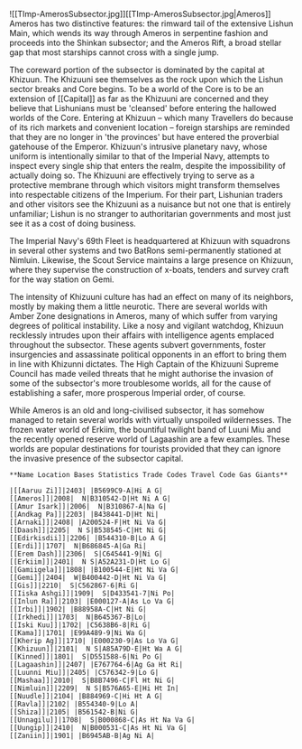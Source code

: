 ![[TImp-AmerosSubsector.jpg]][[TImp-AmerosSubsector.jpg|Ameros]]
Ameros has two distinctive features: the rimward tail of the extensive Lishun Main, which wends its way through Ameros in serpentine fashion and proceeds into the Shinkan subsector; and the Ameros Rift, a broad stellar gap that most starships cannot cross with a single jump.

The coreward portion of the subsector is dominated by the capital at Khizuun. The Khizuuni see themselves as the rock upon which the Lishun sector breaks and Core begins. To be a world of the Core is to be an extension of [[Capital]] as far as the Khizuuni are concerned and they believe that Lishunians must be 'cleansed' before entering the hallowed worlds of the Core. Entering at Khizuun – which many Travellers do because of its rich markets and convenient location – foreign starships are reminded that they are no longer in 'the provinces' but have entered the proverbial gatehouse of the Emperor. Khizuun's intrusive planetary navy, whose uniform is intentionally similar to that of the Imperial Navy, attempts to inspect every single ship that enters the realm, despite the impossibility of actually doing so. The Khizuuni are effectively trying to serve as a protective membrane through which visitors might transform themselves into respectable citizens of the Imperium. For their part, Lishunian traders and other visitors see the Khizuuni as a nuisance but not one that is entirely unfamiliar; Lishun is no stranger to authoritarian governments and most just see it as a cost of doing business.

The Imperial Navy's 69th Fleet is headquartered at Khizuun with squadrons in several other systems and two BatRons semi-permanently stationed at Nimluin. Likewise, the Scout Service maintains a large presence on Khizuun, where they supervise the construction of x-boats, tenders and survey craft for the way station on Gemi.

The intensity of Khizuuni culture has had an effect on many of its neighbors, mostly by making them a little neurotic. There are several worlds with Amber Zone designations in Ameros, many of which suffer from varying degrees of political instability. Like a nosy and vigilant watchdog, Khizuun recklessly intrudes upon their affairs with intelligence agents emplaced throughout the subsector. These agents subvert governments, foster insurgencies and assassinate political opponents in an effort to bring them in line with Khizunni dictates. The High Captain of the Khizuuni Supreme Council has made veiled threats that he might authorise the invasion of some of the subsector's more troublesome worlds, all for the cause of establishing a safer, more prosperous Imperial order, of course.

While Ameros is an old and long-civilised subsector, it has somehow managed to retain several worlds with virtually unspoiled wildernesses. The frozen water world of Erkiim, the bountiful twilight band of Luuni Miu and the recently opened reserve world of Lagaashin are a few examples. These worlds are popular destinations for tourists provided that they can ignore the invasive presence of the subsector capital.

```
**Name Location Bases Statistics Trade Codes Travel Code Gas Giants**

|[[Aaruu Zi]]|2403| |B5699C9-A|Hi A G|
[[Ameros]]|2008|  N|B310542-D|Ht Ni A G|
[[Amur Isark]]|2006|  N|B310867-A|Na G|
[[Andkag Pa]]|2203| |B438441-D|Ht Ni|
[[Arnaki]]|2408| |A200524-F|Ht Ni Va G|
[[Daash]]|2205|  N S|B538545-C|Ht Ni G|
[[Edirkisdii]]|2206| |B544310-B|Lo A G|
[[Erdi]]|1707|  N|B686845-A|Ga Ri|
[[Erem Dash]]|2306|  S|C645441-9|Ni G|
[[Erkiim]]|2401|  N S|A52A231-D|Ht Lo G|
[[Gamiigela]]|1808| |B100544-E|Ht Ni Va G|
[[Gemi]]|2404|  W|B400442-D|Ht Ni Va G|
[[Gis]]|2210|  S|C562867-6|Ri G|
[[Iiska Ashgi]]|1909|  S|D433541-7|Ni Po|
[[Inlun Ra]]|2103| |E000127-A|As Lo Va G|
[[Irbi]]|1902| |B88958A-C|Ht Ni G|
[[Irkhedi]]|1703|  N|B645367-B|Lo|
[[Iski Kuu]]|1702| |C5638B6-8|Ri G|
[[Kama]]|1701| |E99A489-9|Ni Wa G|
[[Kherip Ag]]|1710| |E000230-9|As Lo Va G|
[[Khizuun]]|2101|  N S|A85A79D-E|Ht Wa A G|
[[Kinned]]|1801|  S|D551588-6|Ni Po G|
[[Lagaashin]]|2407| |E767764-6|Ag Ga Ht Ri|
[[Luunni Miu]]|2405| |C576342-9|Lo G|
[[Mashaa]]|2010|  S|B8B7496-C|Fl Ht Ni G|
[[Nimluin]]|2209|  N S|B576A65-E|Hi Ht In|
[[Nuudle]]|2104| |B884969-C|Hi Ht A G|
[[Ravla]]|2102| |B554340-9|Lo A|
[[Shiza]]|2105| |B561542-B|Ni G|
[[Unnagilu]]|1708|  S|B000868-C|As Ht Na Va G|
[[Uungip]]|2410|  N|B000531-C|As Ht Ni Va G|
[[Zaniin]]|1901| |B6945AB-B|Ag Ni A|
